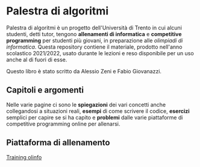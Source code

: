 # Palestra di algoritmi

Palestra di algoritmi è un progetto dell'Università di Trento in cui alcuni studenti, detti tutor, tengono **allenamenti di informatica** e **competitive programming** per studenti più giovani, in preparazione alle *olimpiadi di informatica*. Questa repository contiene il materiale, prodotto nell'anno scolastico 2021/2022, usato durante le lezioni e reso disponibile per un uso anche al di fuori di esse.

Questo libro è stato scritto da Alessio Zeni e Fabio Giovanazzi.

## Capitoli e argomenti

Nelle varie pagine ci sono le **spiegazioni** dei vari concetti anche collegandosi a situazioni reali, **esempi** di come scrivere il codice, **esercizi** semplici per capire se si ha capito e **problemi** dalle varie piattaforme di competitive programming online per allenarsi.

## Piattaforma di allenamento

[Training olinfo](https://training.olinfo.it)

